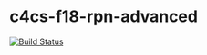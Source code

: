 # c4cs-f18-rpn-advanced
[![Build Status](https://travis-ci.org/jangagstetter/c4cs-f18-rpn-advanced.png?branch=master)](https://travis-ci.org/jangagstetter/c4cs-f18-rpn-advanced)
